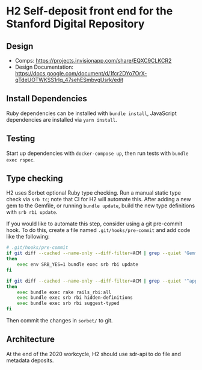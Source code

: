 # H2 Self-deposit front end for the Stanford Digital Repository

## Design
* Comps: https://projects.invisionapp.com/share/EQXC9CLKCR2
* Design Documentation: https://docs.google.com/document/d/1fcr2DYo7OrX-qTdeUOTWKSS1rlq_47sehESmbvgUsrk/edit

## Install Dependencies

Ruby dependencies can be installed with `bundle install`, JavaScript dependencies are installed via `yarn install`.

## Testing

Start up dependencies with `docker-compose up`, then run tests with `bundle exec rspec`.

## Type checking

H2 uses Sorbet optional Ruby type checking. Run a manual static type check via `srb tc`; note that CI for H2 will automate this. After adding a new gem to the Gemfile, or running `bundle update`, build the new type definitions with `srb rbi update`.

If you would like to automate this step, consider using a git pre-commit hook. To do this, create a file named `.git/hooks/pre-commit` and add code like the following:

```sh
# .git/hooks/pre-commit
if git diff --cached --name-only --diff-filter=ACM | grep --quiet 'Gemfile.lock'
then
    exec env SRB_YES=1 bundle exec srb rbi update
fi

if git diff --cached --name-only --diff-filter=ACM | grep --quiet '^app/'
then
    exec bundle exec rake rails_rbi:all
    exec bundle exec srb rbi hidden-definitions
    exec bundle exec srb rbi suggest-typed
fi
```

Then commit the changes in `sorbet/` to git.

## Architecture

At the end of the 2020 workcycle, H2 should use sdr-api to do file and metadata deposits.
